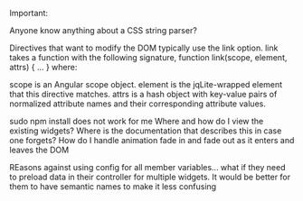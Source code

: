 Important:

Anyone know anything about a CSS string parser?

Directives that want to modify the DOM typically use the link option. link takes a function with the following signature, function link(scope, element, attrs) { ... } where:

scope is an Angular scope object.
element is the jqLite-wrapped element that this directive matches.
attrs is a hash object with key-value pairs of normalized attribute names and their corresponding attribute values.

sudo npm install does not work for me
Where and how do I view the existing widgets? Where is the documentation that describes this in case one forgets?
How do I handle animation fade in and fade out as it enters and leaves the DOM

REasons against using config for all member variables... what if they need to preload data in their controller for multiple widgets. It would be better for them to have semantic names to make it less confusing